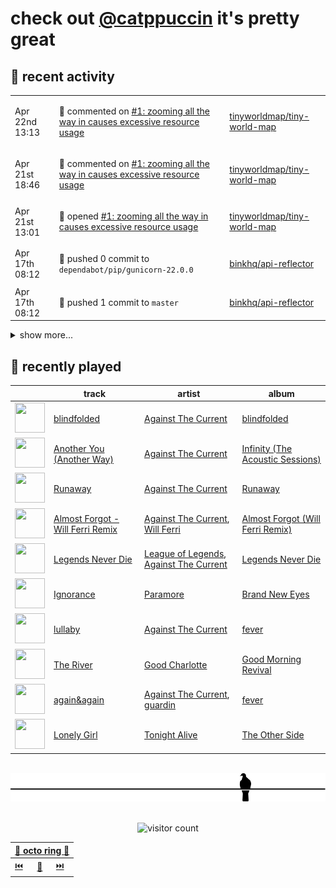 # check out [@catppuccin](https://github.com/catppuccin) it's pretty great

## 📅 recent activity

<!-- SCRIPT:REPLACE:GITHUB -->
<table>
<tbody>
<tr>
<td><span title='2024-04-22T13:13:57+00:00'>Apr 22nd 13:13</span></td>
<td>

💬 commented on [#1: zooming all the way in causes excessive resource usage](https://github.com/tinyworldmap/tiny-world-map/issues/1)

</td>
<td>

[tinyworldmap/tiny-world-map](https://github.com/tinyworldmap/tiny-world-map)

</td>
</tr>
<tr>
<td><span title='2024-04-21T18:46:18+00:00'>Apr 21st 18:46</span></td>
<td>

💬 commented on [#1: zooming all the way in causes excessive resource usage](https://github.com/tinyworldmap/tiny-world-map/issues/1)

</td>
<td>

[tinyworldmap/tiny-world-map](https://github.com/tinyworldmap/tiny-world-map)

</td>
</tr>
<tr>
<td><span title='2024-04-21T13:01:44+00:00'>Apr 21st 13:01</span></td>
<td>

📢 opened [#1: zooming all the way in causes excessive resource usage](https://github.com/tinyworldmap/tiny-world-map/issues/1)

</td>
<td>

[tinyworldmap/tiny-world-map](https://github.com/tinyworldmap/tiny-world-map)

</td>
</tr>
<tr>
<td><span title='2024-04-17T08:12:42+00:00'>Apr 17th 08:12</span></td>
<td>

🚢 pushed 0 commit to `dependabot/pip/gunicorn-22.0.0`

</td>
<td>

[binkhq/api-reflector](https://github.com/binkhq/api-reflector)

</td>
</tr>
<tr>
<td><span title='2024-04-17T08:12:40+00:00'>Apr 17th 08:12</span></td>
<td>

🚢 pushed 1 commit to `master`

</td>
<td>

[binkhq/api-reflector](https://github.com/binkhq/api-reflector)

</td>
</tr>
</tbody>
</table>

<details>
<summary>show more...</summary>
<table>
<tbody>
<tr>
<td><span title='2024-04-17T08:12:39+00:00'>Apr 17th 08:12</span></td>
<td>

🎉 closed [#82: Bump gunicorn from 20.1.0 to 22.0.0](https://github.com/binkhq/api-reflector/pull/82)

</td>
<td>

[binkhq/api-reflector](https://github.com/binkhq/api-reflector)

</td>
</tr>
<tr>
<td><span title='2024-04-16T16:11:51+00:00'>Apr 16th 16:11</span></td>
<td>

🚢 pushed 1 commit to `main`

</td>
<td>

[catppuccin/toolbox](https://github.com/catppuccin/toolbox)

</td>
</tr>
<tr>
<td><span title='2024-04-16T16:11:50+00:00'>Apr 16th 16:11</span></td>
<td>

🎉 closed [#180: fix(deps): update rust crate rmp-serde to 1.2](https://github.com/catppuccin/toolbox/pull/180)

</td>
<td>

[catppuccin/toolbox](https://github.com/catppuccin/toolbox)

</td>
</tr>
<tr>
<td><span title='2024-04-15T12:56:21+00:00'>Apr 15th 12:56</span></td>
<td>

🔍 reviewed [#5: Run as a Kubernetes Deployment, instead of CronJob](https://github.com/cpressland/rq-autoscaler/pull/5)

</td>
<td>

[cpressland/rq-autoscaler](https://github.com/cpressland/rq-autoscaler)

</td>
</tr>
<tr>
<td><span title='2024-04-15T08:18:40+00:00'>Apr 15th 08:18</span></td>
<td>

🚢 pushed 1 commit to `master`

</td>
<td>

[binkhq/api-reflector](https://github.com/binkhq/api-reflector)

</td>
</tr>
<tr>
<td><span title='2024-04-15T08:18:40+00:00'>Apr 15th 08:18</span></td>
<td>

🎉 closed [#81: Bump idna from 3.4 to 3.7](https://github.com/binkhq/api-reflector/pull/81)

</td>
<td>

[binkhq/api-reflector](https://github.com/binkhq/api-reflector)

</td>
</tr>
<tr>
<td><span title='2024-04-14T14:00:27+00:00'>Apr 14th 14:00</span></td>
<td>

🚀 opened [#11: fix(vscode): only replace node link if it exists](https://github.com/LGUG2Z/nixos-wsl-starter/pull/11)

</td>
<td>

[LGUG2Z/nixos-wsl-starter](https://github.com/LGUG2Z/nixos-wsl-starter)

</td>
</tr>
<tr>
<td><span title='2024-04-14T13:53:01+00:00'>Apr 14th 13:53</span></td>
<td>

🚢 pushed 1 commit to `patch-1`

</td>
<td>

[backwardspy/nixos-wsl-starter](https://github.com/backwardspy/nixos-wsl-starter)

</td>
</tr>
<tr>
<td><span title='2024-04-13T09:40:52+00:00'>Apr 13th 09:40</span></td>
<td>

⭐ starred a repository

</td>
<td>

[itsmattkc/dotnet9x](https://github.com/itsmattkc/dotnet9x)

</td>
</tr>
<tr>
<td><span title='2024-04-12T15:37:20+00:00'>Apr 12th 15:37</span></td>
<td>

⭐ starred a repository

</td>
<td>

[isabelroses/izrss](https://github.com/isabelroses/izrss)

</td>
</tr>
<tr>
<td><span title='2024-04-12T07:55:57+00:00'>Apr 12th 07:55</span></td>
<td>

💬 commented on [#9: Introduce Whiskers to the template](https://github.com/catppuccin/template/pull/9)

</td>
<td>

[catppuccin/template](https://github.com/catppuccin/template)

</td>
</tr>
<tr>
<td><span title='2024-04-11T22:28:18+00:00'>Apr 11th 22:28</span></td>
<td>

⭐ starred a repository

</td>
<td>

[ineffyble/genders.wtf](https://github.com/ineffyble/genders.wtf)

</td>
</tr>
<tr>
<td><span title='2024-04-11T09:01:32+00:00'>Apr 11th 09:01</span></td>
<td>

💬 commented on [#147: feat(catwalk): use ril with pure rust webp feature](https://github.com/catppuccin/toolbox/pull/147)

</td>
<td>

[catppuccin/toolbox](https://github.com/catppuccin/toolbox)

</td>
</tr>
<tr>
<td><span title='2024-04-10T20:45:21+00:00'>Apr 10th 20:45</span></td>
<td>

💬 commented on [#179: support alternative template file encodings](https://github.com/catppuccin/toolbox/pull/179)

</td>
<td>

[catppuccin/toolbox](https://github.com/catppuccin/toolbox)

</td>
</tr>
</tbody>
</table>
</details>
<!-- SCRIPT:REPLACE:GITHUB -->

## 🎵 recently played

<!-- SCRIPT:REPLACE:SPOTIFY -->
| | track | artist | album |
| - | - | - | - |
| <img src="https://i.scdn.co/image/ab67616d000048516e573ccd18148b0770a67b64" width="48" height="48"> | [blindfolded](https://open.spotify.com/track/2yH6eL6f1Ada5MnmNpiPbr) | [Against The Current](https://open.spotify.com/artist/6yhD1KjhLxIETFF7vIRf8B) | [blindfolded](https://open.spotify.com/track/2yH6eL6f1Ada5MnmNpiPbr) |
| <img src="https://i.scdn.co/image/ab67616d0000485193ecfd08195855f768b09379" width="48" height="48"> | [Another You (Another Way)](https://open.spotify.com/track/6RQy8j94xIPJX8IC1QLF8j) | [Against The Current](https://open.spotify.com/artist/6yhD1KjhLxIETFF7vIRf8B) | [Infinity (The Acoustic Sessions)](https://open.spotify.com/track/6RQy8j94xIPJX8IC1QLF8j) |
| <img src="https://i.scdn.co/image/ab67616d00004851dded8986c67a22d8d741b25a" width="48" height="48"> | [Runaway](https://open.spotify.com/track/1Y7pwjf7fbHSNmWvVJURWo) | [Against The Current](https://open.spotify.com/artist/6yhD1KjhLxIETFF7vIRf8B) | [Runaway](https://open.spotify.com/track/1Y7pwjf7fbHSNmWvVJURWo) |
| <img src="https://i.scdn.co/image/ab67616d00004851045d2d2ffe41c3e557f2cad8" width="48" height="48"> | [Almost Forgot - Will Ferri Remix](https://open.spotify.com/track/5DXmS4kma8Ad9MDdxEwQ3G) | [Against The Current](https://open.spotify.com/artist/6yhD1KjhLxIETFF7vIRf8B), [Will Ferri](https://open.spotify.com/artist/1CbeFazN41vsXfP6QLtjh6) | [Almost Forgot (Will Ferri Remix)](https://open.spotify.com/track/5DXmS4kma8Ad9MDdxEwQ3G) |
| <img src="https://i.scdn.co/image/ab67616d00004851cb5ec46d6f1d2cf8d36d3663" width="48" height="48"> | [Legends Never Die](https://open.spotify.com/track/1FpVJ7HpZInE2GvhVE2TwT) | [League of Legends](https://open.spotify.com/artist/47mIJdHORyRerp4os813jD), [Against The Current](https://open.spotify.com/artist/6yhD1KjhLxIETFF7vIRf8B) | [Legends Never Die](https://open.spotify.com/track/1FpVJ7HpZInE2GvhVE2TwT) |
| <img src="https://i.scdn.co/image/ab67616d00004851b9abbedc516dd297039977bd" width="48" height="48"> | [Ignorance](https://open.spotify.com/track/5ZdrNnYV5VZWds4WXKf8kf) | [Paramore](https://open.spotify.com/artist/74XFHRwlV6OrjEM0A2NCMF) | [Brand New Eyes](https://open.spotify.com/track/5ZdrNnYV5VZWds4WXKf8kf) |
| <img src="https://i.scdn.co/image/ab67616d00004851186660bbf3b0dd9a5195e182" width="48" height="48"> | [lullaby](https://open.spotify.com/track/6mfiGqZw4AqXA1nqo3EzIF) | [Against The Current](https://open.spotify.com/artist/6yhD1KjhLxIETFF7vIRf8B) | [fever](https://open.spotify.com/track/6mfiGqZw4AqXA1nqo3EzIF) |
| <img src="https://i.scdn.co/image/ab67616d00004851cbb5aebf323058ff06224338" width="48" height="48"> | [The River](https://open.spotify.com/track/1eylM8qwVdD1AXDy3vjSgT) | [Good Charlotte](https://open.spotify.com/artist/5aYyPjAsLj7UzANzdupwnS) | [Good Morning Revival](https://open.spotify.com/track/1eylM8qwVdD1AXDy3vjSgT) |
| <img src="https://i.scdn.co/image/ab67616d00004851186660bbf3b0dd9a5195e182" width="48" height="48"> | [again&again](https://open.spotify.com/track/4hDXe9C6UbApzZhw5AXbC7) | [Against The Current](https://open.spotify.com/artist/6yhD1KjhLxIETFF7vIRf8B), [guardin](https://open.spotify.com/artist/6zqcGQ6MH6yetBUoquMnL7) | [fever](https://open.spotify.com/track/4hDXe9C6UbApzZhw5AXbC7) |
| <img src="https://i.scdn.co/image/ab67616d00004851e519b3e2bcaab7cd74d1f66e" width="48" height="48"> | [Lonely Girl](https://open.spotify.com/track/5whbAX7oZ7MDlgBplPDkJb) | [Tonight Alive](https://open.spotify.com/artist/5pjCYG6hPLBO3y4swxu3dh) | [The Other Side](https://open.spotify.com/track/5whbAX7oZ7MDlgBplPDkJb) |

<!-- SCRIPT:REPLACE:SPOTIFY -->

<br>

<div align="center">

<picture>
    <source media="(prefers-color-scheme: light)" srcset="assets/pigeon-light.svg">
    <source media="(prefers-color-scheme: dark)" srcset="assets/pigeon-dark.svg">
    <img alt="pigeon sitting on a wire" src="assets/pigeon-light.svg">
</picture>

<br>
<br>

![visitor count](https://profile-counter.glitch.me/backwardspy/count.svg)

<table>
    <thead>
        <th colspan="3"><a href="https://octo-ring.com">🐙 octo ring 🐙</a></th>
    </thead>
    <tbody>
        <td><a href="https://octo-ring.com/p/backwardspy/prev">⏮️</a></td>
        <td><a href="https://octo-ring.com/p/backwardspy/random">🔀</a></td>
        <td><a href="https://octo-ring.com/p/backwardspy/next">⏭️</a></td>
    </tbody>
</table>

</div>
